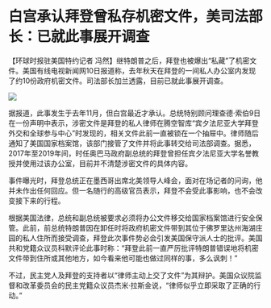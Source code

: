 # 白宫承认拜登曾私存机密文件，美司法部长：已就此事展开调查

【环球时报驻美国特约记者
冯然】继特朗普之后，拜登也被爆出“私藏”了机密文件。美国有线电视新闻网10日报道称，去年秋天在拜登的一间私人办公室内发现了约10份政府机密文件。司法部长加兰透露，目前已就此事展开调查。

![](https://inews.gtimg.com/newsapp_bt/0/15604622038/1000)

据报道，此事发生于去年11月，但白宫最近才承认。总统特别顾问理查德·索伯9日在一份声明中表示，涉密文件是拜登的私人律师在腾空智库“宾夕法尼亚大学拜登外交和全球参与中心”时发现的，相关文件此前一直被锁在一个抽屉中。律师随后通知了美国国家档案馆，该部门接管了文件并将此事转交给司法部调查。据悉，2017年至2019年间，时任奥巴马政府副总统的拜登曾担任宾夕法尼亚大学名誉教授并使用过该办公室，目前并不清楚涉密文件的具体内容。

事件曝光时，拜登总统正在墨西哥出席北美领导人峰会，面对在场记者的问询，他并未作出任何回应。但一名随行的高级官员表示，拜登不会受此事影响，也不会改变接下来的行程。

根据美国法律，总统和副总统被要求必须将办公文件移交给国家档案馆进行安全保管。此前，前总统特朗普因在卸任时将政府机密文件带到其位于佛罗里达州海湖庄园的私人住所而接受调查，拜登此次事件势必会引发美国保守派人士的批评。美国共和党籍众议员科默评论此事时称：“拜登此前一直严厉批评特朗普错误地将机密文件带到住所或其他地方，如今看来他可能也做过同样的事，多么讽刺！”

不过，民主党人及拜登的支持者以“律师主动上交了文件”为其辩护。美国众议院监督和改革委员会的民主党籍众议员杰米·拉斯金说，“律师似乎立即采取了正确的行动。”

